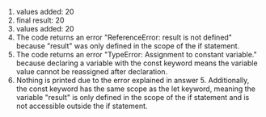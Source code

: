 1. values added:  20
2. final result:  20
3. values added:  20
4. The code returns an error "ReferenceError: result is not defined" because "result" was only defined in the scope of the if statement.
5. The code returns an error "TypeError: Assignment to constant variable." because declaring a variable with the const keyword means the variable value cannot be reassigned after declaration.
6. Nothing is printed due to the error explained in answer 5. Additionally, the const keyword has the same scope as the let keyword, meaning the variable "result" is only defined in the scope of the if statement and is not accessible outside the if statement.
